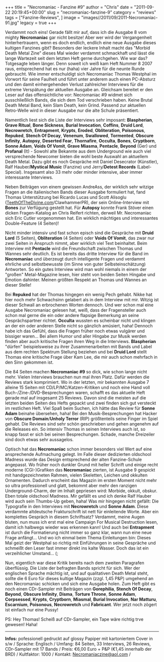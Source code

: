 +++
title = "Necromaniac - Fanzine #9"
author = "Chris"
date = "2011-09-22 20:19:45+00:00"
slug = "necromaniac-fanzine-9"
category = "reviews"
tags = ["Fanzine-Reviews", ]
image = "images//2011/09/2011-Necromaniac-91.jpg"
legacy = true
+++

Verdammt noch eins! Gerade fällt mir auf, dass ich die Ausgabe 8 vom mighty **Necromaniac** gar nicht besitze! Aber wer wird der Vergangenheit hinterhertrauern, wenn es doch endlich, endlich eine neue Ausgabe dieses kultigen Fanzines gibt? Besonders der leckere Inhalt macht das "Morbid Death Metal Zine" dieses Mal wieder verdammt schmackhaft und lässt die lange Wartezeit seit dem letzten Heft gerne durchgehen. Wie war das? Totgesagte leben länger. Denn soweit ich weiß kam Heft Nummer 8 2007 raus, entsprechend hat es nur (haha) vier Jahre für die neunte Runde gebraucht. Wie immer entschuldigt sich Necromaniac Thomas Westphal im Vorwort für seine Faulheit und führt unter anderem auch einen PC-Absturz und den damit einhergehenden Verlust zahlreicher Interviews für die extreme Verspätung der aktuellen Ausgabe an. Gleichsam bereitet er den Leser auf das offensichtliche vor: Necromaniac #9 widmet sich ausschließlich Bands, die sich dem Tod verschrieben haben. Keine Brutal Death Metal Band, kein Slam Death, kein Grind. Passend zur aktuellen Retro-Welle wird in dieser Ausgabe nur die alte Schule präsentiert.

Namentlich liest sich die Liste der Interviews sehr imposant: **Blaspherian**, **Grave Ritual**, **Bone Sickness**, **Burial Invocation**, **Coffins**, **Druid Lord**, **Necrowretch**, **Entrapment**, **Krypts**, **Eroded**, **Obliteration**, **Poisonous**, **Repuked**, **Stench Of Decay**, **Venenum**, **Swallowed**, **Tormented**, **Obscure Infinity**, **Autopsy**, **Deserted Fear**, **Thornafire**, **Occulta**, **Bones**, **Cryptborn**, **Sonne Adam**, **Voids Of Vomit**, **Grave Miasma**, **Pentacle**, **Beyond** (Ger) und **Profanal** (It) - Sowohl alte Bekannte aus dem Underground wie auch viel versprechende Newcomer bieten die wohl beste Auswahl an aktuellem Death Metal. Dazu gibt es noch Gespräche mit Daniel Desecrator (Künstler), Ralf Hauber/**Mystical Music** (Fanzine) und Jerry/**Detest Records** (Label-Special). Insgesamt also 33 mehr oder minder intensive, aber immer interessante Interviews.

Neben Beiträgen von einem gewissen AndreAss, der wirklich sehr witzige Fragen an die italienischen Bands dieser Ausgabe formuliert hat, fand Thomas Unterstützung bei Ricardo Lucas und Scott Alisoglu (<a href="http://TeethOfTheDivine.com">TeethOfTheDivine.com</a>/ClawhammerPR), der sein Online-Interview mit **Bones** zur Verfügung gestellt hat. Für **Autopsy** konnte Frank Stöver einen dicken Fragen-Katalog an Chris Reifert richten, derweil Mr. Necromaniac sich Eric Cutler vorgenommen hat. Ein wirklich mächtiges und interessantes Double-Feature (4 Seiten)!

Nicht minder intensiv und fast schon episch sind die Gespräche mit **Druid Lord** (5 Seiten), **Obliteration** (4 Seiten) oder **Voids Of Vomit**, das zwar nur zwei Seiten in Anspruch nimmt, aber wirklich viel Text beinhaltet. Beim Interview mit **Pentacle** wird die Freundschaft zwischen Thomas und Wannes sehr deutlich. Es ist bereits das dritte Interview für die Band im **Necromaniac** und überzeugt durch intelligente Fragen und verdammt ehrliche und selbstbewusste (im Sinne von guter Selbsteinschätzung) Antworten. So ein gutes Interview wird man wohl niemals in einem der "großen" Metal-Magazine lesen, hier steht von beiden Seiten Hingabe und Emotion dahinter. Meinen größten Respekt an Thomas und Wannes an dieser Stelle!

Bei **Repuked** hat der Thomas hingegen ein wenig Pech gehabt. Nikke hat hier noch mehr Schwachsinn gelabert als in dem Interview mit mir. Witzig ist dieser Schwall an erbrochenen Worten dennoch. Und wer schon mal eine Ausgabe Necromaniac gelesen hat, weiß, dass der Fragensteller auch schon mal gerne  die ein oder andere flapsige Bemerkung an seine Gesprächspartner richtet. **Occulta** wussten es scheinbar nicht und klingen an der ein oder anderen Stelle nicht so gänzlich amüsiert, haha!
Dennoch habe ich das Gefühl, dass die Fragen früher noch etwas vulgärer und bissiger waren...
Bei allem Humor und aller Hingabe zur Musik werden finden aber auch kritische Fragen ihren Weg in die Interviews. **Blaspherian** "dürfen" beispielsweise zu ihrer Zusammenarbeiten mit Bands und Label aus dem rechten Spektrum Stellung beziehen und bei **Druid Lord** stellt Thomas eine kritische Frage über Kam Lee, die mir auch schon mehrfach in den Sinn gekommen ist.

Die 84 Seiten machen **Necromaniac #9** so dick, wie schon lange nicht mehr. Vielen Interviews brauchen nun mal ihren Platz. Dafür werden die Reviews stark komprimiert. Wo in der letzten, mir bekannten Ausgabe 7 alleine 15 Seiten mit CD/LP/MC/Katzen-Kritiken und noch eine Hand voll Buch-/Zine-/DVD-Besprechungen waren, schafft es das aktuelle Heft gerade mal auf insgesamt 25 Reviews. Davon sind die meisten auf die letzten beiden Seiten des Hefts gepackt und zwei finden sich gut versteckt im restlichen Heft. Viel Spaß beim Suchen, ich hätte das Review für **Sonne Adam** beinahe übersehen, haha!
Bei den Musik-Besprechungen hat Hacker von **Obscure Domain**/**Unholy Terror** (RIP) größtenteils seine Finger im Spiel gehabt. Die Reviews sind sehr schön geschrieben und gehen angenehm auf die Releases ein. So intensiv Thomas in seinen Interviews auch ist, so knapp fasst er sich bei seinen Besprechungen. Schade, manche Dreizeiler sind doch etwas sehr aussagelos.

Optisch hat das **Necromaniac** schon immer besonders viel Wert auf eine ansprechende Aufmachung gelegt. Im Falle dieser dedizierten oldschool Madness wurde das Design entsprechend der alten Fanzine-Schule angepasst. Wo früher noch dunkler Grund mit heller Schrift und einige recht moderne (CGI-)Grafiken das **Necromaniac** zierten, ist Ausgabe 9 gespickt mit handgezeichneten Rahmen, vielen Skeletten, Leichen und okkulten Ornamenten. Dadurch erscheint das Magazin im ersten Moment nicht mehr so ultra professionell und glatt, bekommt aber mehr den ranzigen Underground-Charm, der im Inhalt gepriesen wird: Morbide, okkult, obskur. Eben totale oldschool Madness. Mir gefällt es und ich denke Ralf Hauber wird auch sein Thumbs-Up geben, haha!
Was mir hingegen nicht gefällt: Die Typografie in den Interviews mit **Necrowretch** und **Sonne Adam**. Diese verdammte altdeutsche Frakturschrift ist nett für einleitende Worte. Aber ein komplettes Gespräch in diesem Schriftsatz? Verdammt, meine Augen bluten, nun muss ich erst mal eine Campaign For Musical Destruction lesen, damit ich halbwegs wieder was erkennen kann! Und auch bei **Entrapment** ist durch die Formatierung nicht immer so ganz klar, wann nun eine neue Frage anfängt...
Und wo ich einmal beim Thema Einleitungen bin: Dieses Mal geizt der Westphal so richtig mit Einführungen in seine Gespräche und schmeißt den Leser fast immer direkt ins kalte Wasser. Doch das ist ein verzeihlicher Umstand... (;

Nun, eigentlich war diese Kritik bereits nach dem zweiten Paragrafen überflüssig. Die Liste der befragten Bands spricht für sich. Wer der englischen Sprache mächtig ist, und auf qualitativen Death Metal steht, sollte die 6 Euro für dieses kultige Magazin (zzgl. 1,45 P&P) umgehend an den Necromaniac schicken und sich eine Ausgabe holen.
Zum Heft gibt es noch einen CDr-Sampler mit Beiträgen von **Gorephilia**, **Stench Of Decay**, **Beyond**, **Obscure Infinity**, **Disma**, **Torture Throne**, **Sonne Adam**, **Corpsessed**, **Krypts**, **Cryptborn**, **Miasmal**, **Burial Invocation**, **Nar Matturu**, **Escarnium**, **Poisonous**, **Necrowretch** und **Fabricant**. Wer jetzt noch zögert ist einfach nur eine Pussy!

PS: Hey Thomas! Scheiß auf CDr-Sampler, ein Tape wäre richtig trve gewesen! Haha!



---
**Infos:**
pofessionell gedruckt auf glossy Papiper mit kartoniertem Cover in s/w / 
Sprache: Englisch / 
Umfang: 84 Seiten, 33 Interviews, 26 Reviews, CDr-Sampler mit 17 Bands / 
Preis: €6,00 Euro + P&P (€1,45 innerhalb der BRD) / 
Kultfaktor: 1000 / 
Kontakt: <a href="mailto:necromaniaczine@aol.com">Necromaniaczine@aol.com</a> / 
